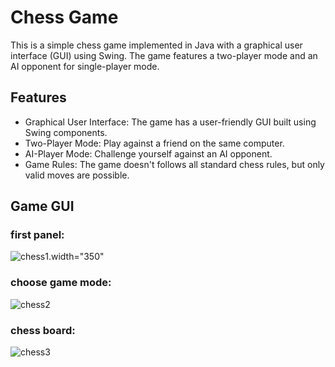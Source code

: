 # Chess Game
This is a simple chess game implemented in Java with a graphical user interface (GUI) using Swing. The game features a two-player mode and an AI opponent for single-player mode.

## Features
- Graphical User Interface: The game has a user-friendly GUI built using Swing components.
- Two-Player Mode: Play against a friend on the same computer.
- AI-Player Mode: Challenge yourself against an AI opponent.
- Game Rules: The game doesn't follows all standard chess rules, but only valid moves are possible.
## Game GUI
### first panel:
![chess1](https://github.com/maryamjbr/chess-game/assets/135154626/5af82581-0d03-4a2b-8556-d202ff4ff1c8).width="350"

### choose game mode:
![chess2](https://github.com/maryamjbr/chess-game/assets/135154626/d7778448-3b02-4e30-8dc5-6c70c0d6ba40)

### chess board:

![chess3](https://github.com/maryamjbr/chess-game/assets/135154626/b0b5898c-5f48-43c0-89a2-9cc8dbc4b3e5)
